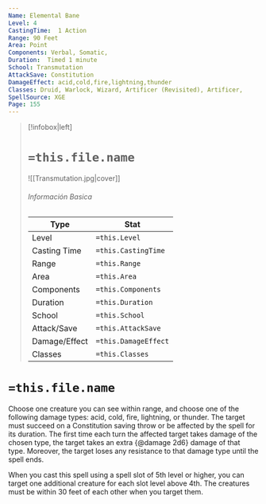 ```yaml
---
Name: Elemental Bane
Level: 4
CastingTime:  1 Action 
Range: 90 Feet
Area: Point
Components: Verbal, Somatic, 
Duration:  Timed 1 minute
School: Transmutation
AttackSave: Constitution
DamageEffect: acid,cold,fire,lightning,thunder
Classes: Druid, Warlock, Wizard, Artificer (Revisited), Artificer, 
SpellSource: XGE
Page: 155
---
```


>[!infobox|left]
># `=this.file.name`
>![[Transmutation.jpg|cover]]
> ###### Información Basica
> Type |  Stat |
> ---|---|
> Level | `=this.Level` |
> Casting Time | `=this.CastingTime` |
> Range | `=this.Range` |
> Area | `=this.Area` |
> Components | `=this.Components` |
> Duration | `=this.Duration` |
> School | `=this.School` |
> Attack/Save | `=this.AttackSave` |
> Damage/Effect | `=this.DamageEffect` |
> Classes | `=this.Classes` |

# `=this.file.name`
Choose one creature you can see within range, and choose one of the following damage types: acid, cold, fire, lightning, or thunder. The target must succeed on a Constitution saving throw or be affected by the spell for its duration. The first time each turn the affected target takes damage of the chosen type, the target takes an extra {@damage 2d6} damage of that type. Moreover, the target loses any resistance to that damage type until the spell ends.



 


When you cast this spell using a spell slot of 5th level or higher, you can target one additional creature for each slot level above 4th. The creatures must be within 30 feet of each other when you target them. 